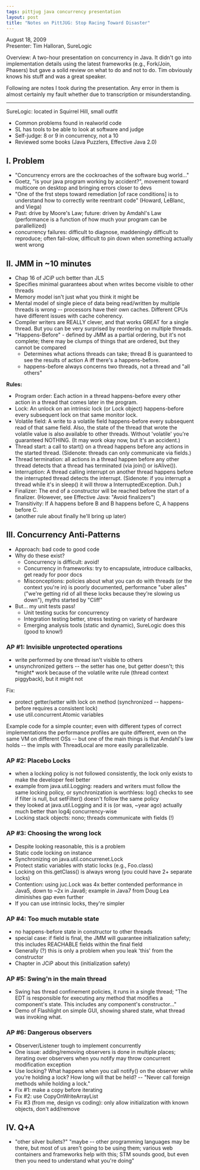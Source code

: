 ```yaml
---
tags: pittjug java concurrency presentation
layout: post
title: "Notes on PittJUG: Stop Racing Toward Disaster"
---
```




<p>August 18, 2009 
<br />
Presenter: Tim Halloran, SureLogic</p>

<p>Overview: A two-hour presentation on concurrency in Java. It
didn't go into implementation details using the latest frameworks
(e.g., Fork/Join, Phasers) but gave a solid review on what to do
and not to do. Tim obviously knows his stuff and was a great
speaker.</p>

<p>Following are notes I took during the presentation. Any error
in them is almost certainly my fault whether due to transcription
or misunderstanding.</p>

<hr noshade="noshade" />

<p>SureLogic: located in Squirrel Hill, small outfit</p>

<ul>
 <li>Common problems found in realworld code</li>
 <li>SL has tools to be able to look at software and judge</li>
 <li>Self-judge: 8 or 9 in concurrency, not a 10</li>
 <li>Reviewed some books (Java Puzzlers, Effective Java 2.0)</li>
</ul>

<h2>I. Problem</h2>

<ul>

 <li>"Concurrency errors are the cockroaches of the software bug
  world..."</li>

 <li>Goetz, "is your java program working by accident?", movement
  toward multicore on desktop and bringing errors closer to devs</li>

 <li>"One of the frst steps toward remediation [of race conditions]
  is to understand how to correctly write reentrant code"
  (Howard, LeBlanc, and Viega)</li>

 <li>Past: drive by Moore's Law; future: driven by Amdahl's Law
  (performance is a function of how much your program can be
  parallellized)</li>

 <li>concurrency failures: difficult to diagnose, maddeningly
  difficult to reproduce; often fail-slow, difficult to pin down
  when something actually went wrong</li>

</ul>

<h2>II. JMM in ~10 minutes</h2>

<ul>

 <li>Chap 16 of JCiP uch better than JLS</li>

 <li>Specifies minimal guarantees about when writes become visible
  to other threads</li>

 <li>Memory model isn't just what you think it might be</li>

 <li>Mental model of single piece of data being read/written by
  multiple threads is wrong -- processors have their own
  caches. Different CPUs have different issues with cache
  coherency.</li>

 <li>Compiler writers are REALLY clever, and that works GREAT for a
  single thread. But you can be very surprised by reordering on
  multiple threads.</li>

 <li>"Happens-Before" - defined by JMM as a partial ordering, but
  it's not complete; there may be clumps of things that are
  ordered, but they cannot be compared
  <ul>
   <li>Determines what actions threads can take; thread B is
    guaranteed to see the results of action A iff there's a
    happens-before.</li>
    <li>happens-before always concerns two threads, not a thread and
    "all others"</li>
  </ul>
  </li>
</ul>

<p><b>Rules:</b></p>

<ul>

 <li>Program order: Each action in a thread happens-before every
  other action in a thread that comes later in the program.</li>

 <li>Lock: An unlock on an intrinsic lock (or Lock object)
  happens-before every subsequent lock on that same monitor lock.</li>

 <li>Volatile field: A write to a volatile field happens-before
  every subsequent read of that same field. Also, the state of
  the thread that wrote the volatile value is also available to
  other threads. Without 'volatile' you're guaranteed
  NOTHING. (It may work okay now, but it's an accident.)</li>

 <li>Thread start: a call to start() on a thread happens before any
  actions in the started thread. (Sidenote: threads can only
  communicate via fields.)</li>

 <li>Thread termination: all actions in a thread happen before any
  other thread detects that a thread has terminated (via join()
  or isAlive()).</li>

 <li>Interruption: A thread calling interrupt on another thread
  happens before the interrupted thread detects the
  interrupt. (Sidenote: if you interrupt a thread while it's in
  sleep() it will throw a InterruptedException. Duh.)</li>

 <li>Finalizer: The end of a constructor will be reached before the
  start of a finalizer. (However, see Effective Java: "Avoid
  finalizers")</li>

 <li>Transitivity: If A happens before B and B happens before C, A
  happens before C.</li>

 <li>(another rule about finally he'll bring up later)</li>

</ul>

<h2>III. Concurrency Anti-Patterns</h2>

<ul>
 <li>Approach: bad code to good code</li>

 <li>Why do these exist?
  <ul>
   <li>Concurrency is difficult: avoid!</li>
   <li>Concurrency in frameworks: try to encapsulate, introduce
    callbacks, get ready for poor docs</li>
   <li>Misconceptions: policies about what you can do with threads
    (or the context you're in) is poorly documented, performance
    "uber alles" ("we're getting rid of all these locks because
    they're slowing us down"), myths started by "Cliff"</li>
  </ul>
 </li>

 <li>But... my unit tests pass!
   <ul>
   <li>Unit testing sucks for concurrency</li>
   <li>Integration testing better, stress testing on variety of hardware</li>
   <li>Emerging analysis tools (static and dynamic), SureLogic does
   this (good to know!)</li>
   </ul>
 </li>
</ul>

<h3>AP #1: Invisible unprotected operations</h3>

<ul>
 <li>write performed by one thread isn't visible to others</li>
 <li>unsynchronized getters -- the setter has one, but getter
doesn't; this *might* work because of the volatile write rule
(thread context piggyback), but it might not</li>
</ul>

<p>Fix:</p>

<ul>
  <li>protect getter/setter with lock on method (synchronized --
 happens-before requires a consistent lock)</li>
  <li>use util.concurrent.Atomic variables</li>
</ul>

<p>Example code for a simple counter; even with different types
  of correct implementations the performance profiles are quite
  different, even on the same VM on different OSs -- but one of
  the main things is that Amdahl's law holds -- the impls with
  ThreadLocal are more easily parallelizable.</p>

<h3>AP #2: Placebo Locks</h3>

<ul>
 <li>when a locking policy is not followed consistently, the lock
only exists to make the developer feel better</li>
 <li>example from java.util.Logging: readers and writers must follow
the same locking policy, or synchronization is worthless: log()
checks to see if filter is null, but setFilter() doesn't follow
the same policy</li>
 <li>they looked at java.util.Logging and it is (or was, ~year ago)
actually much better than log4j concurrency-wise</li>
 <li>Locking stack objects: nono; threads communicate with fields
(!)</li>
</ul>

<h3>AP #3: Choosing the wrong lock</h3>

<ul>
 <li>Despite looking reasonable, this is a problem</li>
 <li>Static code locking on instance</li>
 <li>Synchronizing on java.util.concurrenet.Lock</li>
 <li>Protect static variables with static locks (e.g., Foo.class)</li>
 <li>Locking on this.getClass() is always wrong (you could have 2+
separate locks)</li>
 <li>Contention: using juc.Lock was 4x better contended performance
in Java5, down to ~2x in Java6; example in Java7 from Doug Lea
diminishes gap even further</li>
 <li>If you can use intrinsic locks, they're simpler</li>
</ul>

<h3>AP #4: Too much mutable state</h3>

<ul>
 <li>no happens-before state in constructor to other threads</li>
 <li>special case: if field is final, the JMM will guarantee
initialization safety; this includes REACHABLE fields within the
final field</li>
 <li>Generally (?) this is only a problem when you leak 'this' from
the constructor</li>
 <li>Chapter in JCiP about this (initialization safety)</li>
</ul>

<h3>AP #5: Swing'n in the main thread</h3>

<ul>
 <li>Swing has thread confinement policies, it runs in a single
thread; "The EDT is responsible for executing any method that
modifies a component's state. This includes any component's
constructor..."</li>
 <li>Demo of Flashlight on simple GUI, showing shared state, what
thread was invoking what.</li>
</ul>

<h3>AP #6: Dangerous observers</h3>

<ul>
 <li>Observer/Listener tough to implement concurrently</li>
 <li>One issue: adding/removing observers is done in multiple
  places; iterating over observers when you notify may throw
  concurrent modification exception</li>
 <li>Use locking? What happens when you call notify() on the
  observer while you're holding a lock? How long will that be
  held? -- "Never call foreign methods while holding a
  lock."</li>
 <li>Fix #1: make a copy before iterating</li>
 <li>Fix #2: use CopyOnWriteArrayList </li>
 <li>Fix #3 (from me, design vs coding): only allow
  initialization with known objects, don't add/remove</li>
</ul>

<h2>IV. Q+A</h2>

<ul>
 <li>"other silver bullets?" "maybe -- other programming languages
  may be there, but most of us aren't going to be using them;
  various web containers and frameworks help with this; STM
  sounds good, but even then you need to understand what you're
  doing"</li>
</ul>



